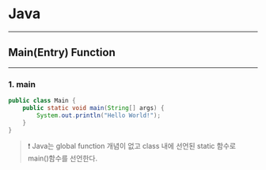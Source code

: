 # Java

---

## Main(Entry) Function

---

### 1. main

```java
public class Main {
    public static void main(String[] args) {
        System.out.println("Hello World!");
    }
}
```

> ❗ Java는 global function 개념이 없고 class 내에 선언된 static 함수로 main()함수를 선언한다.